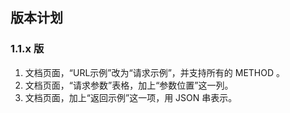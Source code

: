 
## 版本计划

### 1.1.x 版


1.  文档页面，“URL示例”改为“请求示例”，并支持所有的 METHOD 。
2.  文档页面，“请求参数”表格，加上“参数位置”这一列。
3.  文档页面，加上“返回示例”这一项，用 JSON 串表示。
